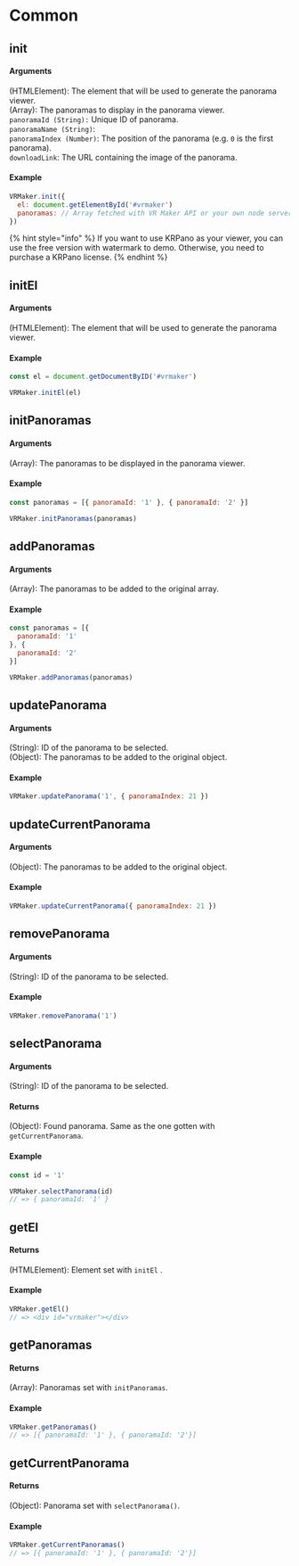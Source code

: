 # Common

## init

#### Arguments

\(HTMLElement\): The element that will be used to generate the panorama viewer.  
\(Array\): The panoramas to display in the panorama viewer.  
`panoramaId (String):` Unique ID of panorama.   
`panoramaName (String)`:   
`panoramaIndex (Number)`: The position of the panorama \(e.g. `0` is the first panorama\).  
`downloadLink`: The URL containing the image of the panorama.

#### Example

```javascript
VRMaker.init({
  el: document.getElementById('#vrmaker')
  panoramas: // Array fetched with VR Maker API or your own node server
})
```

{% hint style="info" %}
 If you want to use KRPano as your viewer, you can use the free version with watermark to demo. Otherwise, you need to purchase a KRPano license.
{% endhint %}

## initEl

#### Arguments

\(HTMLElement\): The element that will be used to generate the panorama viewer.

#### Example

```javascript
const el = document.getDocumentByID('#vrmaker')

VRMaker.initEl(el)
```

## initPanoramas

#### Arguments

\(Array\): The panoramas to be displayed in the panorama viewer.

#### Example

```javascript
const panoramas = [{ panoramaId: '1' }, { panoramaId: '2' }]

VRMaker.initPanoramas(panoramas)
```

## addPanoramas

#### Arguments

\(Array\): The panoramas to be added to the original array.

#### Example

```javascript
const panoramas = [{
  panoramaId: '1'
}, {
  panoramaId: '2'
}]

VRMaker.addPanoramas(panoramas)
```

## updatePanorama

#### Arguments

\(String\): ID of the panorama to be selected.  
\(Object\): The panoramas to be added to the original object.

#### Example

```javascript
VRMaker.updatePanorama('1', { panoramaIndex: 21 })
```

## updateCurrentPanorama

#### Arguments

\(Object\): The panoramas to be added to the original object.

#### Example

```javascript
VRMaker.updateCurrentPanorama({ panoramaIndex: 21 })
```

## removePanorama

#### Arguments

\(String\): ID of the panorama to be selected.

#### Example

```javascript
VRMaker.removePanorama('1')
```

## selectPanorama

#### Arguments

\(String\): ID of the panorama to be selected.

#### Returns

\(Object\): Found panorama. Same as the one gotten with `getCurrentPanorama`.

#### Example

```javascript
const id = '1'

VRMaker.selectPanorama(id)
// => { panoramaId: '1' } 
```

## getEl

#### Returns

\(HTMLElement\): Element set with `initEl` .

#### Example

```javascript
VRMaker.getEl()
// => <div id="vrmaker"></div>
```

## getPanoramas

#### Returns

\(Array\): Panoramas set with `initPanoramas`.

#### Example

```javascript
VRMaker.getPanoramas()
// => [{ panoramaId: '1' }, { panoramaId: '2'}]
```

## getCurrentPanorama

#### Returns

\(Object\): Panorama set with `selectPanorama()`.

#### Example

```javascript
VRMaker.getCurrentPanoramas()
// => [{ panoramaId: '1' }, { panoramaId: '2'}]
```




